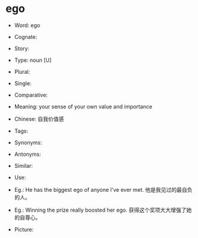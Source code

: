 # ego

- Word: ego
- Cognate: 
- Story: 

- Type: noun [U]
- Plural: 
- Single: 
- Comparative: 
- Meaning: your sense of your own value and importance
- Chinese: 自我价值感
- Tags: 
- Synonyms: 
- Antonyms: 
- Similar: 
- Use: 
- Eg.: He has the biggest ego of anyone I've ever met. 他是我见过的最自负的人。
- Eg.: Winning the prize really boosted her ego. 获得这个奖项大大增强了她的自尊心。
- Picture: 

